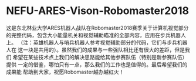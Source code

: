 # NEFU-ARES-Vison-Robomaster2018
这是东北林业大学ARES机器人战队在Robomaster2018赛季关于计算机视觉部分
的完整代码，包含大小能量机关和视觉辅助瞄准的全部内容，应用在步兵机器人上。
（注：英雄机器人与哨兵机器人参考视觉辅助部分的代码，它们与步兵机器人在
这一块是共用的）。虽然我们的成果与一些强队相比还有很大的差距，但是我们
希望在某些技术点上我们的解决思路能给其他参赛队伍（特别是新参赛队伍）提供
一定的借鉴，哪怕只有一点，那么我们的工作也是值得的。最后希望我们的成果能
帮助到大家，祝愿Robomaster越办越红火！
